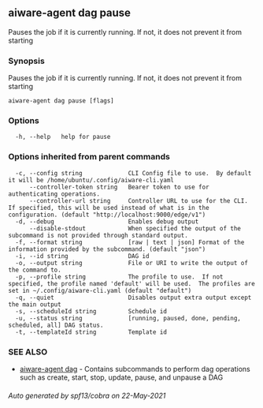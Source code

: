 ## aiware-agent dag pause

Pauses the job if it is currently running. If not, it does not prevent it from starting

### Synopsis

Pauses the job if it is currently running. If not, it does not prevent it from starting

```
aiware-agent dag pause [flags]
```

### Options

```
  -h, --help   help for pause
```

### Options inherited from parent commands

```
  -c, --config string             CLI Config file to use.  By default it will be /home/ubuntu/.config/aiware-cli.yaml
      --controller-token string   Bearer token to use for authenticating operations.
      --controller-url string     Controller URL to use for the CLI.  If specified, this will be used instead of what is in the configuration. (default "http://localhost:9000/edge/v1")
  -d, --debug                     Enables debug output
      --disable-stdout            When specified the output of the subcommand is not provided through standard output.
  -f, --format string             [raw | text | json] Format of the information provided by the subcommand. (default "json")
  -i, --id string                 DAG id
  -o, --output string             File or URI to write the output of the command to.
  -p, --profile string            The profile to use.  If not specified, the profile named 'default' will be used.  The profiles are set in ~/.config/aiware-cli.yaml (default "default")
  -q, --quiet                     Disables output extra output except the main output
  -s, --scheduleId string         Schedule id
  -u, --status string             [running, paused, done, pending, scheduled, all] DAG status.
  -t, --templateId string         Template id
```

### SEE ALSO

* [aiware-agent dag](/cli/aiware-agent_dag.md)	 - Contains subcommands to perform dag operations such as create, start, stop, update, pause, and unpause a DAG

###### Auto generated by spf13/cobra on 22-May-2021
